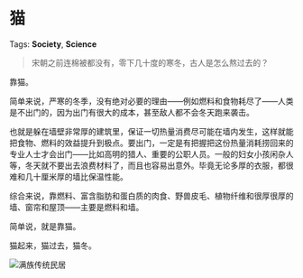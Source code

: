 # 猫

Tags: **Society**, **Science**

> 宋朝之前连棉被都没有，零下几十度的寒冬，古人是怎么熬过去的？



靠猫。

简单来说，严寒的冬季，没有绝对必要的理由——例如燃料和食物耗尽了——人类是不出门的，因为出门有很大的成本，甚至敌人都不会冬天跑来袭击。

也就是躲在墙壁非常厚的建筑里，保证一切热量消费尽可能在墙内发生，这样就能把食物、燃料的效益提升到极点。要出门，一定是有把握把这份热量消耗捞回来的专业人士才会出门——比如高明的猎人、重要的公职人员。一般的妇女小孩闲杂人等，冬天就不要出去浪费材料了，而且也容易出意外。毕竟无论多厚的衣服，都很难和几十厘米厚的墙比保温性能。

综合来说，靠燃料、富含脂肪和蛋白质的肉食、野兽皮毛、植物纤维和很厚很厚的墙、窗帘和屋顶——主要是燃料和墙。

简单说，就是靠猫。

猫起来，猫过去，猫冬。

![](https://picx.zhimg.com/50/v2-4c98e24e2510e657705a866b50b32d0d_720w.jpg?source=2c26e567)满族传统民居

